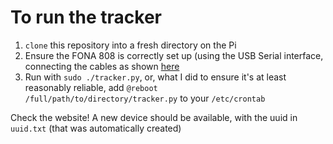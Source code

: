 To run the tracker  
================== 

1. `clone` this repository into a fresh directory on the Pi
2. Ensure the FONA 808 is correctly set up (using the USB Serial interface, connecting the cables as shown [here](https://learn.adafruit.com/adafruit-fona-808-cellular-plus-gps-breakout/wiring-to-usb)
3. Run with `sudo ./tracker.py`, or, what I did to ensure it's at least reasonably reliable, add `@reboot    /full/path/to/directory/tracker.py` to your `/etc/crontab`

Check the website! A new device should be available, with the uuid in `uuid.txt` (that was automatically created)

